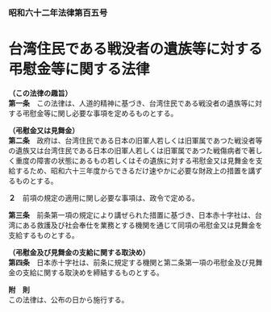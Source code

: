 ### 昭和六十二年法律第百五号  
# 台湾住民である戦没者の遺族等に対する弔慰金等に関する法律  
  
**（この法律の趣旨）**  
**第一条**　この法律は、人道的精神に基づき、台湾住民である戦没者の遺族等に対する弔慰金等に関し必要な事項を定めるものとする。  
  
**（弔慰金又は見舞金）**  
**第二条**　政府は、台湾住民である日本の旧軍人若しくは旧軍属であつた戦没者等の遺族又は台湾住民である日本の旧軍人若しくは旧軍属であつた戦傷病者で著しく重度の障害の状態にあるもの若しくはその遺族に対する弔慰金又は見舞金を支給するため、昭和六十三年度からできるだけ速やかに必要な財政上の措置を講ずるものとする。  
  
**２**　前項の規定の適用に関し必要な事項は、政令で定める。  
  
**第三条**　前条第一項の規定により講ぜられた措置に基づき、日本赤十字社は、台湾にある救護及び社会奉仕を業務とする機関を通じて同項の弔慰金又は見舞金を支給するものとする。  
  
**（弔慰金及び見舞金の支給に関する取決め）**  
**第四条**　日本赤十字社は、前条に規定する機関と第二条第一項の弔慰金及び見舞金の支給に関する取決めを締結するものとする。  
  
**附　則**  
この法律は、公布の日から施行する。  
  
